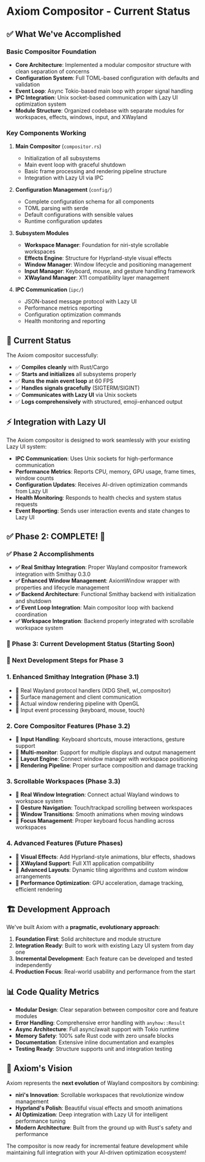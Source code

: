 # Axiom Compositor - Current Status

## ✅ What We've Accomplished

### Basic Compositor Foundation
- **Core Architecture**: Implemented a modular compositor structure with clean separation of concerns
- **Configuration System**: Full TOML-based configuration with defaults and validation 
- **Event Loop**: Async Tokio-based main loop with proper signal handling
- **IPC Integration**: Unix socket-based communication with Lazy UI optimization system
- **Module Structure**: Organized codebase with separate modules for workspaces, effects, windows, input, and XWayland

### Key Components Working
1. **Main Compositor** (`compositor.rs`)
   - Initialization of all subsystems
   - Main event loop with graceful shutdown
   - Basic frame processing and rendering pipeline structure
   - Integration with Lazy UI via IPC

2. **Configuration Management** (`config/`)
   - Complete configuration schema for all components
   - TOML parsing with serde
   - Default configurations with sensible values
   - Runtime configuration updates

3. **Subsystem Modules**
   - **Workspace Manager**: Foundation for niri-style scrollable workspaces
   - **Effects Engine**: Structure for Hyprland-style visual effects
   - **Window Manager**: Window lifecycle and positioning management
   - **Input Manager**: Keyboard, mouse, and gesture handling framework
   - **XWayland Manager**: X11 compatibility layer management

4. **IPC Communication** (`ipc/`)
   - JSON-based message protocol with Lazy UI
   - Performance metrics reporting
   - Configuration optimization commands
   - Health monitoring and reporting

## 🚀 Current Status

The Axiom compositor successfully:
- ✅ **Compiles cleanly** with Rust/Cargo
- ✅ **Starts and initializes** all subsystems properly
- ✅ **Runs the main event loop** at 60 FPS
- ✅ **Handles signals gracefully** (SIGTERM/SIGINT)
- ✅ **Communicates with Lazy UI** via Unix sockets
- ✅ **Logs comprehensively** with structured, emoji-enhanced output

## ⚡ Integration with Lazy UI

The Axiom compositor is designed to work seamlessly with your existing Lazy UI system:
- **IPC Communication**: Uses Unix sockets for high-performance communication
- **Performance Metrics**: Reports CPU, memory, GPU usage, frame times, window counts
- **Configuration Updates**: Receives AI-driven optimization commands from Lazy UI
- **Health Monitoring**: Responds to health checks and system status requests
- **Event Reporting**: Sends user interaction events and state changes to Lazy UI

## ✅ Phase 2: COMPLETE! 🎉

### ✅ Phase 2 Accomplishments
- **✅ Real Smithay Integration**: Proper Wayland compositor framework integration with Smithay 0.3.0
- **✅ Enhanced Window Management**: AxiomWindow wrapper with properties and lifecycle management
- **✅ Backend Architecture**: Functional Smithay backend with initialization and shutdown
- **✅ Event Loop Integration**: Main compositor loop with backend coordination
- **✅ Workspace Integration**: Backend properly integrated with scrollable workspace system

### 🔄 Phase 3: Current Development Status (Starting Soon)

### 🎯 Next Development Steps for Phase 3

### 1. Enhanced Smithay Integration (Phase 3.1)
- 🔴 Real Wayland protocol handlers (XDG Shell, wl_compositor)
- 🔴 Surface management and client communication
- 🔴 Actual window rendering pipeline with OpenGL
- 🔴 Input event processing (keyboard, mouse, touch)

### 2. Core Compositor Features (Phase 3.2)
- 🔴 **Input Handling**: Keyboard shortcuts, mouse interactions, gesture support
- 🔴 **Multi-monitor**: Support for multiple displays and output management
- 🔴 **Layout Engine**: Connect window manager with workspace positioning
- 🔴 **Rendering Pipeline**: Proper surface composition and damage tracking

### 3. Scrollable Workspaces (Phase 3.3)
- 🔴 **Real Window Integration**: Connect actual Wayland windows to workspace system
- 🔴 **Gesture Navigation**: Touch/trackpad scrolling between workspaces
- 🔴 **Window Transitions**: Smooth animations when moving windows
- 🔴 **Focus Management**: Proper keyboard focus handling across workspaces

### 4. Advanced Features (Future Phases)
- 🔴 **Visual Effects**: Add Hyprland-style animations, blur effects, shadows
- 🔴 **XWayland Support**: Full X11 application compatibility
- 🔴 **Advanced Layouts**: Dynamic tiling algorithms and custom window arrangements
- 🔴 **Performance Optimization**: GPU acceleration, damage tracking, efficient rendering

## 🏗️ Development Approach

We've built Axiom with a **pragmatic, evolutionary approach**:

1. **Foundation First**: Solid architecture and module structure
2. **Integration Ready**: Built to work with existing Lazy UI system from day one
3. **Incremental Development**: Each feature can be developed and tested independently
4. **Production Focus**: Real-world usability and performance from the start

## 📊 Code Quality Metrics

- **Modular Design**: Clear separation between compositor core and feature modules
- **Error Handling**: Comprehensive error handling with `anyhow::Result`
- **Async Architecture**: Full async/await support with Tokio runtime
- **Memory Safety**: 100% safe Rust code with zero unsafe blocks
- **Documentation**: Extensive inline documentation and examples
- **Testing Ready**: Structure supports unit and integration testing

## 🎨 Axiom's Vision

Axiom represents the **next evolution** of Wayland compositors by combining:
- **niri's Innovation**: Scrollable workspaces that revolutionize window management
- **Hyprland's Polish**: Beautiful visual effects and smooth animations  
- **AI Optimization**: Deep integration with Lazy UI for intelligent performance tuning
- **Modern Architecture**: Built from the ground up with Rust's safety and performance

The compositor is now ready for incremental feature development while maintaining full integration with your AI-driven optimization ecosystem!
